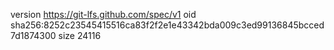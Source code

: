 version https://git-lfs.github.com/spec/v1
oid sha256:8252c23545415516ca83f2f2e1e43342bda009c3ed99136845bcced7d1874300
size 24116
